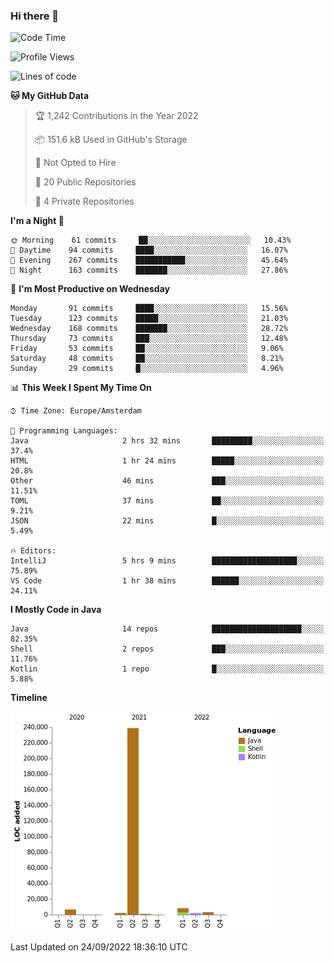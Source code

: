 ### Hi there 👋


<!--START_SECTION:waka-->
![Code Time](http://img.shields.io/badge/Code%20Time-2%2C492%20hrs%2044%20mins-blue)

![Profile Views](http://img.shields.io/badge/Profile%20Views-1-blue)

![Lines of code](https://img.shields.io/badge/From%20Hello%20World%20I%27ve%20Written-262%20Thousand%20lines%20of%20code-blue)

**🐱 My GitHub Data** 

> 🏆 1,242 Contributions in the Year 2022
 > 
> 📦 151.6 kB Used in GitHub's Storage 
 > 
> 🚫 Not Opted to Hire
 > 
> 📜 20 Public Repositories 
 > 
> 🔑 4 Private Repositories  
 > 
**I'm a Night 🦉** 

```text
🌞 Morning    61 commits     ██░░░░░░░░░░░░░░░░░░░░░░░   10.43% 
🌆 Daytime    94 commits     ████░░░░░░░░░░░░░░░░░░░░░   16.07% 
🌃 Evening    267 commits    ███████████░░░░░░░░░░░░░░   45.64% 
🌙 Night      163 commits    ███████░░░░░░░░░░░░░░░░░░   27.86%

```
📅 **I'm Most Productive on Wednesday** 

```text
Monday       91 commits     ████░░░░░░░░░░░░░░░░░░░░░   15.56% 
Tuesday      123 commits    █████░░░░░░░░░░░░░░░░░░░░   21.03% 
Wednesday    168 commits    ███████░░░░░░░░░░░░░░░░░░   28.72% 
Thursday     73 commits     ███░░░░░░░░░░░░░░░░░░░░░░   12.48% 
Friday       53 commits     ██░░░░░░░░░░░░░░░░░░░░░░░   9.06% 
Saturday     48 commits     ██░░░░░░░░░░░░░░░░░░░░░░░   8.21% 
Sunday       29 commits     █░░░░░░░░░░░░░░░░░░░░░░░░   4.96%

```


📊 **This Week I Spent My Time On** 

```text
⌚︎ Time Zone: Europe/Amsterdam

💬 Programming Languages: 
Java                     2 hrs 32 mins       █████████░░░░░░░░░░░░░░░░   37.4% 
HTML                     1 hr 24 mins        █████░░░░░░░░░░░░░░░░░░░░   20.8% 
Other                    46 mins             ███░░░░░░░░░░░░░░░░░░░░░░   11.51% 
TOML                     37 mins             ██░░░░░░░░░░░░░░░░░░░░░░░   9.21% 
JSON                     22 mins             █░░░░░░░░░░░░░░░░░░░░░░░░   5.49%

🔥 Editors: 
IntelliJ                 5 hrs 9 mins        ███████████████████░░░░░░   75.89% 
VS Code                  1 hr 38 mins        ██████░░░░░░░░░░░░░░░░░░░   24.11%

```

**I Mostly Code in Java** 

```text
Java                     14 repos            ████████████████████░░░░░   82.35% 
Shell                    2 repos             ███░░░░░░░░░░░░░░░░░░░░░░   11.76% 
Kotlin                   1 repo              █░░░░░░░░░░░░░░░░░░░░░░░░   5.88%

```


**Timeline**

![Chart not found](https://raw.githubusercontent.com/powercasgamer/powercasgamer/master/charts/bar_graph.png) 


 Last Updated on 24/09/2022 18:36:10 UTC
<!--END_SECTION:waka-->

